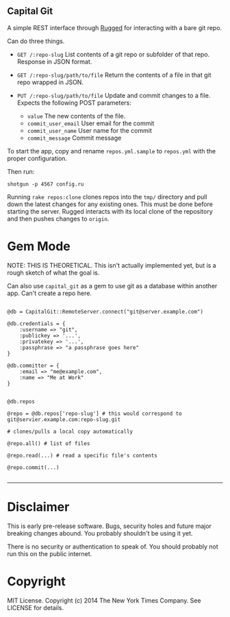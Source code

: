 Capital Git
-----------

A simple REST interface through [Rugged](https://github.com/libgit2/rugged) for interacting with a bare git repo.

Can do three things.

- `GET /:repo-slug`
    List contents of a git repo or subfolder of that repo. Response in JSON format.

- `GET /:repo-slug/path/to/file`
    Return the contents of a file in that git repo wrapped in JSON.

- `PUT /:repo-slug/path/to/file`
    Update and commit changes to a file. Expects the following POST parameters:
    
    - `value` The new contents of the file.
    - `commit_user_email` User email for the commit
    - `commit_user_name` User name for the commit
    - `commit_message` Commit message

To start the app, copy and rename `repos.yml.sample` to `repos.yml` with the proper configuration.

Then run:

`shotgun -p 4567 config.ru`


Running `rake repos:clone` clones repos into the `tmp/` directory and pull down the latest changes for any existing ones. This must be done before starting the server. Rugged interacts with its local clone of the repository and then pushes changes to `origin`.


Gem Mode
========

NOTE: THIS IS THEORETICAL. This isn't actually implemented yet, but is a rough sketch of what the goal is.

Can also use `capital_git` as a gem to use git as a database within another app. Can't create a repo here.

```

@db = CapitalGit::RemoteServer.connect("git@server.example.com")

@db.credentials = {
    :username => "git",
    :publickey => '...',
    :privatekey => '...',
    :passphrase => "a passphrase goes here"
}

@db.committer = {
    :email => "me@example.com",
    :name => "Me at Work"
}


@db.repos

@repo = @db.repos['repo-slug'] # this would correspond to git@servier.example.com:repo-slug.git

# clones/pulls a local copy automatically

@repo.all() # list of files

@repo.read(...) # read a specific file's contents

@repo.commit(...)


```



----

Disclaimer
==========

This is early pre-release software. Bugs, security holes and future major breaking changes abound. You probably shouldn't be using it yet.

There is no security or authentication to speak of. You should probably not run this on the public internet.


Copyright
=========
MIT License.
Copyright (c) 2014 The New York Times Company.
See LICENSE for details.